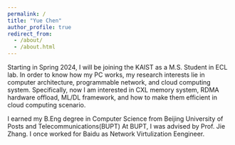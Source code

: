 ```yaml
---
permalink: /
title: "Yue Chen"
author_profile: true
redirect_from: 
  - /about/
  - /about.html
---
```


Starting in Spring 2024, I will be joining the KAIST as a M.S. Student in ECL lab. In order to know how my PC works, my research interests lie in computer architecture, programmable network, and cloud computing system. Specifically, now I am interested in CXL memory system, RDMA hardware offload, ML/DL framework, and how to make them efficient in cloud computing scenario.

I earned my B.Eng degree in Computer Science from Beijing University of Posts and Telecommunications(BUPT) At BUPT, I was advised by Prof. Jie Zhang. I once worked for Baidu as Network Virtulization Eengineer.